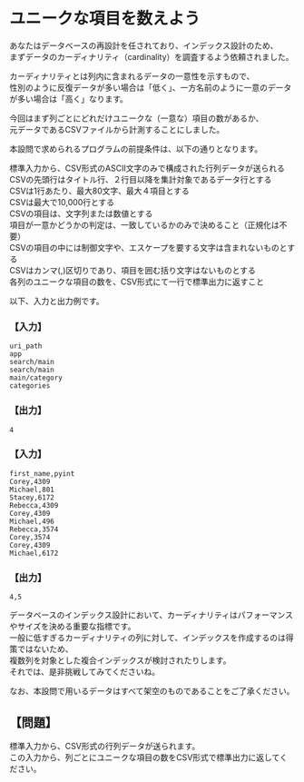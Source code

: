 # ユニークな項目を数えよう
あなたはデータベースの再設計を任されており、インデックス設計のため、  
まずデータのカーディナリティ（cardinality）を調査するよう依頼されました。

カーディナリティとは列内に含まれるデータの一意性を示すもので、  
性別のように反復データが多い場合は「低く」、一方名前のように一意のデータが多い場合は「高く」なります。

今回はまず列ごとにどれだけユニークな（一意な）項目の数があるか、  
元データであるCSVファイルから計測することにしました。

本設問で求められるプログラムの前提条件は、以下の通りとなります。

標準入力から、CSV形式のASCII文字のみで構成された行列データが送られる  
CSVの先頭行はタイトル行、２行目以降を集計対象であるデータ行とする  
CSVは1行あたり、最大80文字、最大４項目とする  
CSVは最大で10,000行とする  
CSVの項目は、文字列または数値とする  
項目が一意かどうかの判定は、一致しているかのみで決めること（正規化は不要）  
CSVの項目の中には制御文字や、エスケープを要する文字は含まれないものとする  
CSVはカンマ(,)区切りであり、項目を囲む括り文字はないものとする  
各列のユニークな項目の数を、CSV形式にて一行で標準出力に返すこと

以下、入力と出力例です。

### 【入力】
```
uri_path
app
search/main
search/main
main/category
categories
```

### 【出力】
```
4
```

### 【入力】
```
first_name,pyint
Corey,4309
Michael,801
Stacey,6172
Rebecca,4309
Corey,4309
Michael,496
Rebecca,3574
Corey,3574
Corey,4309
Michael,6172
```

### 【出力】
```
4,5
```

データベースのインデックス設計において、カーディナリティはパフォーマンスやサイズを決める重要な指標です。  
一般に低すぎるカーディナリティの列に対して、インデックスを作成するのは得策ではないため、  
複数列を対象とした複合インデックスが検討されたりします。  
それでは、是非挑戦してみてくださいね。

なお、本設問で用いるデータはすべて架空のものであることをご了承ください。

## 【問題】
標準入力から、CSV形式の行列データが送られます。  
この入力から、列ごとにユニークな項目の数をCSV形式で標準出力に返してください。
